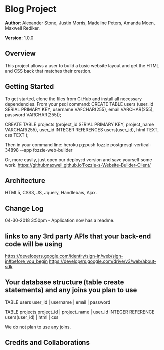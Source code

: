 # Blog Project

**Author**: Alexander Stone, Justin Morris, Madeline Peters, Amanda Moen, Maxwell Rediker.

**Version**: 1.0.0 

## Overview
This project allows a user to build a basic website layout and get the HTML and CSS back that matches their creation.

## Getting Started
To get started, clone the files from GitHub and install all necessary dependencies. From your psql command:
CREATE TABLE users (user_id SERIAL PRIMARY KEY, username VARCHAR(255), email VARCHAR(255), password VARCHAR(255));

CREATE TABLE projects (project_id SERIAL PRIMARY KEY, project_name VARCHAR(255), user_id INTEGER REFERENCES users(user_id), html TEXT, css TEXT );

Then in your command line:
heroku pg:push fozzie postgresql-vertical-34898 --app fozzie-web-builder

Or, more easily, just open our deployed version and save yourself some work.
https://githubmaxwell.github.io/Fozzie-s-Website-Builder-Client/


## Architecture
HTML5, CSS3, JS, Jquery, Handlebars, Ajax.

## Change Log
04-30-2018 3:50pm - Application now has a readme.


## links to any 3rd party APIs that your back-end code will be using
https://developers.google.com/identity/sign-in/web/sign-in#before_you_begin
https://developers.google.com/drive/v3/web/about-sdk 

## Your database structure (table create statements) and any joins you plan to use
TABLE users 
user_id | username  | email | password 

TABLE projects 
project_id  | project_name | user_id INTEGER REFERENCE users(user_id) | html | css

We do not plan to use any joins.

## Credits and Collaborations